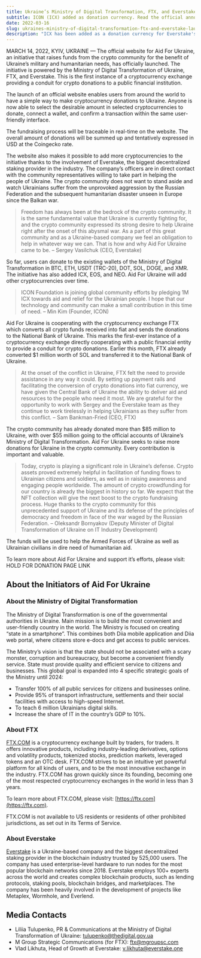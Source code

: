 ```yaml
---
title: Ukraine’s Ministry of Digital Transformation, FTX, and Everstake Launch Crypto Fundraising Site Aid For Ukraine
subtitle: ICON (ICX) added as donation currency. Read the official announcement below.
date: 2022-03-16
slug: ukraines-ministry-of-digital-transformation-ftx-and-everstake-launch-crypto-fundraising-site-aid-1d9b65834b1f
description: "ICX has been added as a donation currency for Everstake's \"Aid for Ukraine\" initiative."
---
```


MARCH 14, 2022, KYIV, UKRAINE — The official website for Aid For Ukraine, an initiative that raises funds from the crypto community for the benefit of Ukraine’s military and humanitarian needs, has officially launched. The initiative is powered by the Ministry of Digital Transformation of Ukraine, FTX, and Everstake. This is the first instance of a cryptocurrency exchange providing a conduit for crypto donations to a public financial institution.

The launch of an official website enables users from around the world to have a simple way to make cryptocurrency donations to Ukraine. Anyone is now able to select the desirable amount in selected cryptocurrencies to donate, connect a wallet, and confirm a transaction within the same user-friendly interface.

The fundraising process will be traceable in real-time on the website. The overall amount of donations will be summed up and tentatively expressed in USD at the Coingecko rate.

The website also makes it possible to add more cryptocurrencies to the initiative thanks to the involvement of Everstake, the biggest decentralized staking provider in the industry. The company’s officers are in direct contact with the community representatives willing to take part in helping the people of Ukraine. The crypto community does not want to stand aside and watch Ukrainians suffer from the unprovoked aggression by the Russian Federation and the subsequent humanitarian disaster unseen in Europe since the Balkan war.

> Freedom has always been at the bedrock of the crypto community. It is the same fundamental value that Ukraine is currently fighting for, and the crypto community expressed its strong desire to help Ukraine right after the onset of this abysmal war. As a part of this great community and as a Ukraine-based company we feel an obligation to help in whatever way we can. That is how and why Aid For Ukraine came to be. – Sergey Vasilchuk (CEO, Everstake)

So far, users can donate to the existing wallets of the Ministry of Digital Transformation in BTC, ETH, USDT (TRC-20), DOT, SOL, DOGE, and XMR. The initiative has also added ICX, EOS, and NEO. Aid For Ukraine will add other cryptocurrencies over time.

> ICON Foundation is joining global community efforts by pledging 1M ICX towards aid and relief for the Ukrainian people. I hope that our technology and community can make a small contribution in this time of need. – Min Kim (Founder, ICON)

Aid For Ukraine is cooperating with the cryptocurrency exchange FTX which converts all crypto funds received into fiat and sends the donations to the National Bank of Ukraine. This marks the first-ever instance of a cryptocurrency exchange directly cooperating with a public financial entity to provide a conduit for crypto donations. Earlier this month, FTX already converted $1 million worth of SOL and transferred it to the National Bank of Ukraine.

> At the onset of the conflict in Ukraine, FTX felt the need to provide assistance in any way it could. By setting up payment rails and facilitating the conversion of crypto donations into fiat currency, we have given the Central Bank of Ukraine the ability to deliver aid and resources to the people who need it most. We are grateful for the opportunity to work with Sergey and the Everstake team as they continue to work tirelessly in helping Ukrainians as they suffer from this conflict. – Sam Bankman-Fried (CEO, FTX)

The crypto community has already donated more than $85 million to Ukraine, with over $55 million going to the official accounts of Ukraine’s Ministry of Digital Transformation. Aid For Ukraine seeks to raise more donations for Ukraine in the crypto community. Every contribution is important and valuable.

> Today, crypto is playing a significant role in Ukraine’s defense. Crypto assets proved extremely helpful in facilitation of funding flows to Ukrainian citizens and soldiers, as well as in raising awareness and engaging people worldwide. The amount of crypto crowdfunding for our country is already the biggest in history so far. We expect that the NFT collection will give the next boost to the crypto fundraising process. Huge thanks to the crypto community for this unprecedented support of Ukraine and its defense of the principles of democracy and freedom in face of the war waged by the Russian Federation. – Oleksandr Bornyakov (Deputy Minister of Digital Transformation of Ukraine on IT Industry Development)

The funds will be used to help the Armed Forces of Ukraine as well as Ukrainian civilians in dire need of humanitarian aid.

To learn more about Aid For Ukraine and support it’s efforts, please visit: HOLD FOR DONATION PAGE LINK

## About the Initiators of Aid For Ukraine

### About the Ministry of Digital Transformation

The Ministry of Digital Transformation is one of the governmental authorities in Ukraine. Main mission is to build the most convenient and user-friendly country in the world. The Ministry is focused on creating “state in a smartphone”. This combines both Diia mobile application and Diia web portal, where citizens store e-docs and get access to public services.

The Ministry’s vision is that the state should not be associated with a scary monster, corruption and bureaucracy, but become a convenient friendly service. State must provide quality and efficient service to citizens and businesses. This global goal is expanded into 4 specific strategic goals of the Ministry until 2024:

* Transfer 100% of all public services for citizens and businesses online.
* Provide 95% of transport infrastructure, settlements and their social facilities with access to high-speed Internet.
* To teach 6 million Ukrainians digital skills.
* Increase the share of IT in the country’s GDP to 10%.

### About FTX

[FTX.COM](http://ftx.com) is a cryptocurrency exchange built by traders, for traders. It offers innovative products, including industry-leading derivatives, options and volatility products, tokenized stocks, prediction markets, leveraged tokens and an OTC desk. FTX.COM strives to be an intuitive yet powerful platform for all kinds of users, and to be the most innovative exchange in the industry. FTX.COM has grown quickly since its founding, becoming one of the most respected cryptocurrency exchanges in the world in less than 3 years.

To learn more about FTX.COM, please visit: [https://ftx.com](https://ftx.com).

FTX.COM is not available to US residents or residents of other prohibited jurisdictions, as set out in its Terms of Service.

### About Everstake

[Everstake](https://everstake.one) is a Ukraine-based company and the biggest decentralized staking provider in the blockchain industry trusted by 525,000 users. The company has used enterprise-level hardware to run nodes for the most popular blockchain networks since 2018. Everstake employs 100+ experts across the world and creates complex blockchain products, such as lending protocols, staking pools, blockchain bridges, and marketplaces. The company has been heavily involved in the development of projects like Metaplex, Wormhole, and Everlend.

## Media Contacts

* Liliia Tulupenko, PR & Communications at the Ministry of Digital Transformation of Ukraine: tulupenko@thedigital.gov.ua
* M Group Strategic Communications (for FTX): ftx@mgroupsc.com
* Vlad Likhuta, Head of Growth at Everstake: v.likhuta@everstake.one